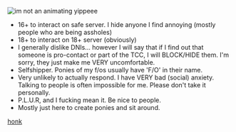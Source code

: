 ![im not an animating yippeee](https://github.com/user-attachments/assets/45ed8bf8-9bae-4811-91a5-9ceabb2eadad)

-  16+ to interact on safe server. I hide anyone I find annoying (mostly people who are being assholes)
- 18+ to interact on 18+ server (obviously)
-  I generally dislike DNIs... however I will say that if I find out that someone is pro-contact or part of the TCC, I will BLOCK/HIDE them. I'm sorry, they just make me VERY uncomfortable.
- Selfshipper. Ponies of my f/os usually have 'F/O' in their name.
-  Very unlikely to actually respond. I have VERY bad (social) anxiety. Talking to people is often impossible for me. Please don't take it personally.
- P.L.U.R, and I fucking mean it. Be nice to people. 
-  Mostly just here to create ponies and sit around.

[honk](https://www.youtube.com/watch?v=boAxkYmO30c)
